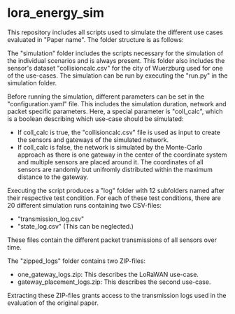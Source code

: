 # lora_energy_sim

This repository includes all scripts used to simulate the different use cases evaluated in "Paper name". The folder structure is as follows:

The "simulation" folder includes the scripts necessary for the simulation of the individual scenarios and is always present. This folder also includes the sensor's dataset "collisioncalc.csv" for the city of Wuerzburg used for one of the use-cases.
The simulation can be run by executing the "run.py" in the simulation folder. 

Before running the simulation, different parameters can be set in the "configuration.yaml" file. This includes the simulation duration, network and packet specific parameters.
Here, a special parameter is "coll_calc", which is a boolean describing which use-case should be simulated:
- If coll_calc is true, the "collisioncalc.csv" file is used as input to create the sensors and gateways of the simulated network. 
- If coll_calc is false, the network is simulated by the Monte-Carlo approach as there is one gateway in the center of the coordinate system and multiple sensors are placed around it. The coordinates of all sensors are randomly but unifromly distributed within the maximum distance to the gateway. 


Executing the script produces a "log" folder with 12 subfolders named after their respective test condition. For each of these test conditions, there are 20 different simulation runs containing two CSV-files: 
- "transmission_log.csv"
- "state_log.csv" (This can be neglected.)
   
These files contain the different packet transmissions of all sensors over time. 


The "zipped_logs" folder contains two ZIP-files:
- one_gateway_logs.zip: This describes the LoRaWAN use-case.
- gateway_placement_logs.zip: This describes the second use-case.
 
Extracting these ZIP-files grants access to the transmission logs used in the evaluation of the original paper. 
